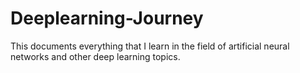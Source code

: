 # Deeplearning-Journey
This documents everything that I learn in the field of artificial neural networks and other deep learning topics.
